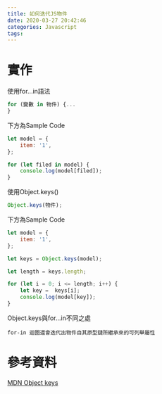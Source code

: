 ```yaml
---
title: 如何迭代JS物件
date: 2020-03-27 20:42:46
categories: Javascript
tags:
---
```


# 實作
使用for...in語法
```javascript
for (變數 in 物件) {...
}
```

<!--more-->

下方為Sample Code
```javascript
let model = {
    item: '1',
};

for (let filed in model) {
    console.log(model[filed]);
}
```

使用Object.keys()
```javascript
Object.keys(物件);
```

下方為Sample Code
```javascript
let model = {
    item: '1',
};

let keys = Object.keys(model);

let length = keys.length;

for (let i = 0; i <= length; i++) {
    let key =  keys[i];
    console.log(model[key]);
}
```

Object.keys與for...in不同之處
```
for-in 迴圈還會迭代出物件自其原型鏈所繼承來的可列舉屬性
```

# 參考資料
[MDN Object keys](https://developer.mozilla.org/en-US/docs/Web/JavaScript/Reference/Global_Objects/Object/keys)